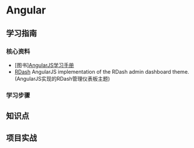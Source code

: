 # Angular

## 学习指南

### 核心资料

* [图书][AngularJS学习手册](http://product.dangdang.com/23815176.html)
* [RDash](https://github.com/rdash/rdash-angular) AngularJS implementation of the RDash admin dashboard theme.(AngularJS实现的RDash管理仪表板主题)

### 学习步骤

## 知识点

## 项目实战
